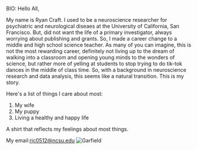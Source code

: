 BIO: Hello All,

My name is Ryan Craft.  I used to be a neuroscience researcher for psychiatric and neurological diseaes at the University of California, San Francisco.  But, did not want the life of a primary investigator, always worrying about publishing and grants.  So, I made a career change to a middle and high school science teacher. As many of you can imagine, this is not the most rewarding career, definitely not living up to the dream of walking into a classroom and opening young minds to the wonders of science, but rather more of yelling at students to stop trying to do tik-tok dances in the middle of class time.  So, with a background in neuroscience research and data analysis, this seems like a natural transition.  This is my story.

Here's a list of things I care about most:
1. My wife
2. My puppy
3. Living a healthy and happy life


A shirt that reflects my feelings about most things.

My email:rjc0512@ncsu.edu
![Garfield](https://vegatee.com/wp-content/uploads/2020/08/big-lots-grumpy-cat-and-garfield-i-hate-all-days-shirt-Shirt.jpg)

